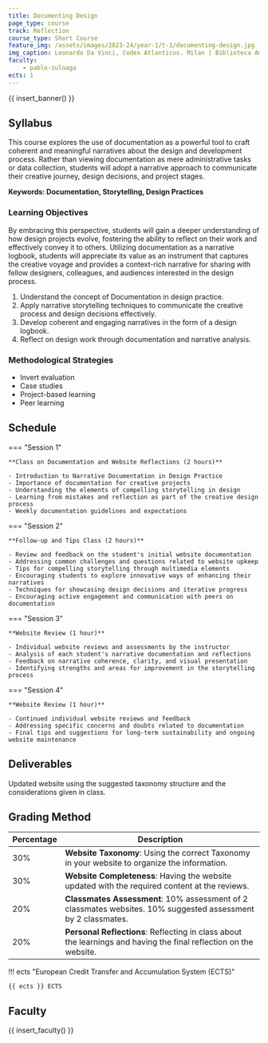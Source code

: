 ```yaml
---
title: Documenting Design
page_type: course
track: Reflection
course_type: Short Course
feature_img: /assets/images/2023-24/year-1/t-1/documenting-design.jpg
img_caption: Leonardo Da Vinci, Codex Atlanticus. Milan | Biblioteca Ambrosiana
faculty:
    - pablo-zuloaga
ects: 1
---
```


{{ insert_banner() }}

## Syllabus

This course explores the use of documentation as a powerful tool to craft coherent and meaningful narratives about the design and development process. Rather than viewing documentation as mere administrative tasks or data collection, students will adopt a narrative approach to communicate their creative journey, design decisions, and project stages.

**Keywords: Documentation, Storytelling, Design Practices**

### Learning Objectives

By embracing this perspective, students will gain a deeper understanding of how design projects evolve, fostering the ability to reflect on their work and effectively convey it to others. Utilizing documentation as a narrative logbook, students will appreciate its value as an instrument that captures the creative voyage and provides a context-rich narrative for sharing with fellow designers, colleagues, and audiences interested in the design process.

1. Understand the concept of Documentation in design practice.
2. Apply narrative storytelling techniques to communicate the creative process and design decisions effectively.
3. Develop coherent and engaging narratives in the form of a design logbook.
4. Reflect on design work through documentation and narrative analysis.

### Methodological Strategies

- Invert evaluation
- Case studies
- Project-based learning
- Peer learning

## Schedule

=== "Session 1"

    **Class on Documentation and Website Reflections (2 hours)**

    - Introduction to Narrative Documentation in Design Practice
    - Importance of documentation for creative projects
    - Understanding the elements of compelling storytelling in design
    - Learning from mistakes and reflection as part of the creative design process
    - Weekly documentation guidelines and expectations

=== "Session 2"

    **Follow-up and Tips Class (2 hours)**

    - Review and feedback on the student's initial website documentation
    - Addressing common challenges and questions related to website upkeep
    - Tips for compelling storytelling through multimedia elements
    - Encouraging students to explore innovative ways of enhancing their narratives
    - Techniques for showcasing design decisions and iterative progress
    - Encouraging active engagement and communication with peers on documentation

=== "Session 3"

    **Website Review (1 hour)**

    - Individual website reviews and assessments by the instructor
    - Analysis of each student's narrative documentation and reflections
    - Feedback on narrative coherence, clarity, and visual presentation
    - Identifying strengths and areas for improvement in the storytelling process
    
=== "Session 4"

    **Website Review (1 hour)**

    - Continued individual website reviews and feedback
    - Addressing specific concerns and doubts related to documentation
    - Final tips and suggestions for long-term sustainability and ongoing website maintenance

## Deliverables

Updated website using the suggested taxonomy structure and the considerations given in class.

## Grading Method

| Percentage             | Description                                                                                      |
| -----------------------| ------------------------------------                                                             |
| 30% | **Website Taxonomy**: Using the correct Taxonomy in your website to organize the information.                       |
| 30% | **Website Completeness**: Having the website updated with the required content at the reviews.                      |
| 20% | **Classmates Assessment**: 10% assessment of 2 classmates websites. 10% suggested assessment by 2 classmates.       |
| 20% | **Personal Reflections**: Reflecting in class about the learnings and having the final reflection on the website.   |

!!! ects "European Credit Transfer and Accumulation System (ECTS)"

    {{ ects }} ECTS

## Faculty

{{ insert_faculty() }}